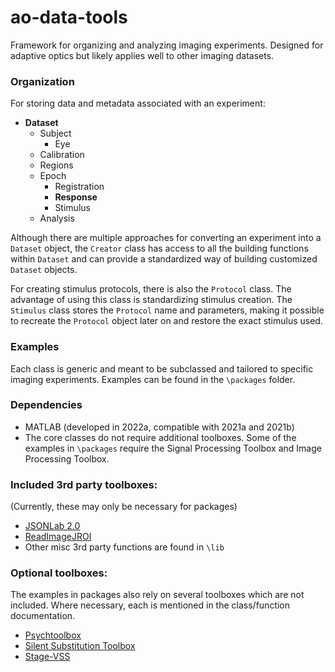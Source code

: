 # ao-data-tools

Framework for organizing and analyzing imaging experiments. Designed for adaptive optics but likely applies well to other imaging datasets.

### Organization 

For storing data and metadata associated with an experiment:

- **Dataset**
  - Subject
    - Eye 
  - Calibration
  - Regions
  - Epoch
    - Registration
    - **Response**
    - Stimulus
   - Analysis

Although there are multiple approaches for converting an experiment into a `Dataset` object, the `Creator` class has access to all the building functions within `Dataset` and can provide a standardized way of building customized `Dataset` objects.

For creating stimulus protocols, there is also the `Protocol` class. The advantage of using this class is standardizing stimulus creation. The `Stimulus` class stores the `Protocol` name and parameters, making it possible to recreate the `Protocol` object later on and restore the exact stimulus used.


### Examples
Each class is generic and meant to be subclassed and tailored to specific imaging experiments. Examples can be found in the `\packages` folder.


### Dependencies
- MATLAB (developed in 2022a, compatible with 2021a and 2021b)
- The core classes do not require additional toolboxes. Some of the examples in `\packages` require the Signal Processing Toolbox and Image Processing Toolbox.

### Included 3rd party toolboxes:
(Currently, these may only be necessary for packages)
- [JSONLab 2.0](https://www.mathworks.com/matlabcentral/fileexchange/33381-jsonlab-a-toolbox-to-encode-decode-json-files?s_tid=ta_fx_results)
- [ReadImageJROI](https://github.com/DylanMuir/ReadImageJROI)
- Other misc 3rd party functions are found in `\lib`

### Optional toolboxes:
The examples in packages also rely on several toolboxes which are not included. Where necessary, each is mentioned in the class/function documentation.
- [Psychtoolbox](https://github.com/Psychtoolbox-3/Psychtoolbox-3)
- [Silent Substitution Toolbox](https://github.com/spitschan/SilentSubstitutionToolbox)
- [Stage-VSS](https://github.com/Stage-VSS/stage)